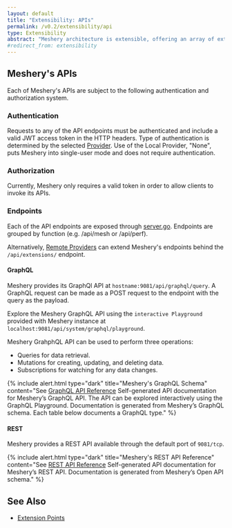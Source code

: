 ```yaml
---
layout: default
title: "Extensibility: APIs"
permalink: /v0.2/extensibility/api
type: Extensibility
abstract: "Meshery architecture is extensible, offering an array of extension points and REST and GraphQL APIs."
#redirect_from: extensibility
---
```


## Meshery's APIs

Each of Meshery's APIs are subject to the following authentication and authorization system.

### Authentication

Requests to any of the API endpoints must be authenticated and include a valid JWT access token in the HTTP headers. Type of authentication is determined by the selected [Provider](#providers). Use of the Local Provider, "None", puts Meshery into single-user mode and does not require authentication.

### Authorization

Currently, Meshery only requires a valid token in order to allow clients to invoke its APIs.

### Endpoints

Each of the API endpoints are exposed through [server.go](https://github.com/layer5io/meshery/blob/master/router/server.go). Endpoints are grouped by function (e.g. /api/mesh or /api/perf).

Alternatively, [Remote Providers](./providers) can extend Meshery's endpoints behind the `/api/extensions/` endpoint.

#### GraphQL

Meshery provides its GraphQl API at `hostname:9081/api/graphql/query`. A GraphQL request can be made as a POST request to the endpoint with the query as the payload.

Explore the Meshery GraphQL API using the `interactive Playground` provided with Meshery instance at `localhost:9081/api/system/graphql/playground`.

Meshery GrahphQL API can be used to perform three operations:

- Queries for data retrieval.
- Mutations for creating, updating, and deleting data.
- Subscriptions for watching for any data changes.

{% include alert.html type="dark" title="Meshery's GraphQL Schema" content="See <a href='/reference/graphql-apis'>GraphQL API Reference</a> Self-generated API documentation for Meshery’s GraphQL API. The API can be explored interactively using the GraphQL Playground. Documentation is generated from Meshery’s GraphQL schema. Each table below documents a GraphQL type." %}

#### REST

Meshery provides a REST API available through the default port of `9081/tcp`.

{% include alert.html type="dark" title="Meshery's REST API Reference" content="See <a href='/reference/rest-apis'>REST API Reference</a> Self-generated API documentation for Meshery’s REST API. Documentation is generated from Meshery’s Open API schema." %}

## See Also

- [Extension Points]({{site.baseurl}}/extensibility}})